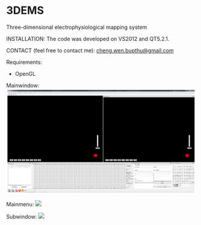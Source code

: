 # 3DEMS
Three-dimensional electrophysiological mapping system

INSTALLATION:
The code was developed on VS2012 and QT5.2.1.

CONTACT (feel free to contact me):
cheng.wen.bupthu@gmail.com

Requirements:
- OpenGL

Mainwindow:
![](3DEMS/Mainwindow.png)

Mainmenu:
![](3DEMS/3DEMS/Mainmenu.png)

Subwindow:
![](3DEMS/3DEMS/Subindow.png)
